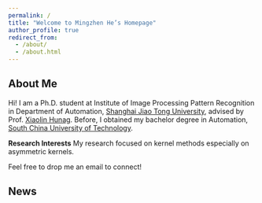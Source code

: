 ```yaml
---
permalink: /
title: "Welcome to Mingzhen He’s Homepage"
author_profile: true
redirect_from: 
  - /about/
  - /about.html
---
```


**About Me**
------
Hi! I am a Ph.D. student at Institute of Image Processing Pattern Recognition in Department of Automation, [Shanghai Jiao Tong University](https://en.sjtu.edu.cn/), advised by Prof. [Xiaolin Hunag](http://www.pami.sjtu.edu.cn/en/xiaolin). Before, I obtained my bachelor degree in Automation, [South China University of Technology](https://www.scut.edu.cn/en/).

**Research Interests**
My research focused on kernel methods especially on asymmetric kernels.

Feel free to drop me an email to connect!

**News**
------
